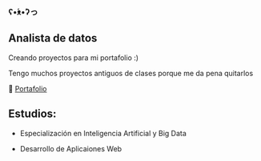### ʕ•́ᴥ•̀ʔっ

## Analista de datos

Creando proyectos para mi portafolio :)

Tengo muchos proyectos antiguos de clases porque me da pena quitarlos

🔗 [Portafolio](https://alvaromf02.github.io/)

## Estudios:

 - Especialización en Inteligencia Artificial y Big Data

 - Desarrollo de Aplicaiones Web
